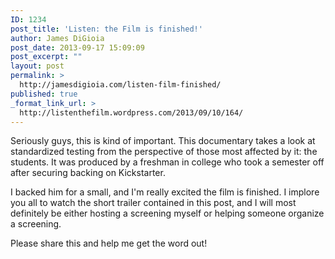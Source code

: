 ```yaml
---
ID: 1234
post_title: 'Listen: the Film is finished!'
author: James DiGioia
post_date: 2013-09-17 15:09:09
post_excerpt: ""
layout: post
permalink: >
  http://jamesdigioia.com/listen-film-finished/
published: true
_format_link_url: >
  http://listenthefilm.wordpress.com/2013/09/10/164/
---
```

Seriously guys, this is kind of important. This documentary takes a look at standardized testing from the perspective of those most affected by it: the students. It was produced by a freshman in college who took a semester off after securing backing on Kickstarter.

I backed him for a small, and I'm really excited the film is finished. I implore you all to watch the short trailer contained in this post, and I will most definitely be either hosting a screening myself or helping someone organize a screening.

Please share this and help me get the word out!